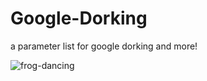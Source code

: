 # Google-Dorking
a parameter list for google dorking and more!

![frog-dancing](https://user-images.githubusercontent.com/68440743/233717096-1aa90a28-ba7e-4014-ac56-51353249e4cf.gif)
